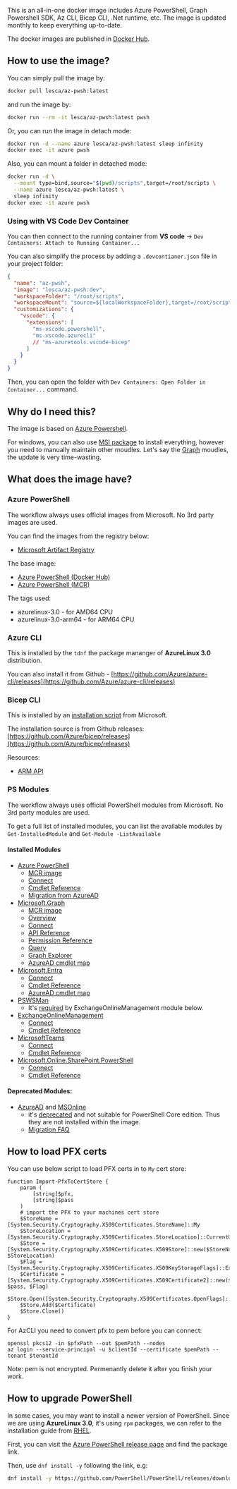 This is an all-in-one docker image includes Azure PowerShell, Graph Powershell SDK, Az CLI, Bicep CLI, .Net runtime, etc. The image is updated monthly to keep everything up-to-date.

The docker images are published in [Docker Hub](https://hub.docker.com/r/lesca/az-pwsh).

## How to use the image?

You can simply pull the image by:

```bash
docker pull lesca/az-pwsh:latest
```

and run the image by:

```bash
docker run --rm -it lesca/az-pwsh:latest pwsh
```

Or, you can run the image in detach mode:

```bash
docker run -d --name azure lesca/az-pwsh:latest sleep infinity
docker exec -it azure pwsh
```

Also, you can mount a folder in detached mode:

```bash
docker run -d \
  --mount type=bind,source="$(pwd)/scripts",target=/root/scripts \
  --name azure lesca/az-pwsh:latest \
  sleep infinity
docker exec -it azure pwsh
```

### Using with VS Code Dev Container

You can then connect to the running container from **VS code** -> `Dev Containers: Attach to Running Container...`

You can also simplify the process by adding a `.devcontianer.json` file in your project folder:

```json
{
  "name": "az-pwsh",
  "image": "lesca/az-pwsh:dev",
  "workspaceFolder": "/root/scripts",
  "workspaceMount": "source=${localWorkspaceFolder},target=/root/scripts,type=bind,consistency=cached",
  "customizations": {
    "vscode": {
      "extensions": [
        "ms-vscode.powershell",
        "ms-vscode.azurecli"
        // "ms-azuretools.vscode-bicep"
      ]
    }
  }
}
```

Then, you can open the folder with `Dev Containers: Open Folder in Container...` command.

## Why do I need this?

The image is based on [Azure Powershell](https://learn.microsoft.com/en-us/powershell/azure).

For windows, you can also use [MSI package](https://learn.microsoft.com/en-us/powershell/azure/install-azps-windows?pivots=windows-msi) to install everything, however you need to manually maintain other moudles. Let's say the [Graph](https://learn.microsoft.com/en-us/powershell/microsoftgraph/installation) moudles, the update is very time-wasting.

## What does the image have?

### Azure PowerShell

The workflow always uses official images from Microsoft. No 3rd party images are used. 

You can find the images from the registry below:

- [Microsoft Artifact Registry](https://mcr.microsoft.com/en-us/catalog)

The base image:

- [Azure PowerShell (Docker Hub)](https://hub.docker.com/r/microsoft/azure-powershell)
- [Azure PowerShell (MCR)](https://mcr.microsoft.com/en-us/artifact/mar/azure-powershell/tags)

The tags used:

- azurelinux-3.0 - for AMD64 CPU
- azurelinux-3.0-arm64 - for ARM64 CPU

### Azure CLI

This is installed by the `tdnf` the package mananger of **AzureLinux 3.0** distribution. 

You can also install it from Github - [https://github.com/Azure/azure-cli/releases](https://github.com/Azure/azure-cli/releases)

### Bicep CLI

This is installed by an [installation script](https://learn.microsoft.com/en-us/azure/azure-resource-manager/bicep/install#install-manually) from Microsoft.

The installation source is from Github releases: [https://github.com/Azure/bicep/releases](https://github.com/Azure/bicep/releases)

Resources:

- [ARM API](https://learn.microsoft.com/en-us/azure/templates/)

### PS Modules

The workflow always uses official PowerShell modules from Microsoft. No 3rd party modules are used. 

To get a full list of installed modules, you can list the available modules by `Get-InstalledModule` and `Get-Module -ListAvailable`

#### Installed Modules

- [Azure PowerShell](https://learn.microsoft.com/en-us/powershell/azure/install-azure-powershell)
  - [MCR image](https://mcr.microsoft.com/en-us/artifact/mar/azure-powershell/tags)
  - [Connect](https://learn.microsoft.com/en-us/powershell/azure/get-started-azureps)
  - [Cmdlet Reference](https://learn.microsoft.com/en-us/powershell/module/az.accounts)
  - [Migration from AzureAD](https://learn.microsoft.com/en-us/powershell/azure/azps-msgraph-migration-changes)
- [Microsoft.Graph](https://learn.microsoft.com/en-us/powershell/microsoftgraph/installation)
  - [MCR image](https://mcr.microsoft.com/en-us/artifact/mar/microsoftgraph/powershell)
  - [Overview](https://learn.microsoft.com/en-us/graph/overview)
  - [Connect](https://learn.microsoft.com/en-us/powershell/microsoftgraph/authentication-commands)
  - [API Reference](https://learn.microsoft.com/en-us/graph/api/overview)
  - [Permission Reference](https://learn.microsoft.com/en-us/graph/permissions-reference)
  - [Query](https://learn.microsoft.com/en-us/graph/query-parameters)
  - [Graph Explorer](https://developer.microsoft.com/en-us/graph/graph-explorer)
  - [AzureAD cmdlet map](https://learn.microsoft.com/en-us/powershell/microsoftgraph/azuread-msoline-cmdlet-map)
- [Microsoft.Entra](https://learn.microsoft.com/en-us/powershell/entra-powershell/installation)
  - [Connect](https://learn.microsoft.com/en-us/powershell/entra-powershell/navigate-entraps)
  - [Cmdlet Reference](https://learn.microsoft.com/en-us/powershell/module/microsoft.entra)
  - [AzureAD cmdlet map](https://learn.microsoft.com/en-us/powershell/entra-powershell/azuread-powershell-to-entra-powershell-mapping)
- [PSWSMan](https://www.powershellgallery.com/packages/PSWSMan) 
  - It's [required](https://learn.microsoft.com/en-us/powershell/exchange/exchange-online-powershell-v2?view=exchange-ps#apple-macos) by ExchangeOnlineManagement module below.
- [ExchangeOnlineManagement](https://learn.microsoft.com/en-us/powershell/exchange/exchange-online-powershell)
  - [Connect](https://learn.microsoft.com/en-us/powershell/exchange/connect-to-exchange-online-powershell)
  - [Cmdlet Reference](https://learn.microsoft.com/en-us/powershell/module/exchangepowershell)
- [MicrosoftTeams](https://learn.microsoft.com/en-us/microsoftteams/teams-powershell-install)
  - [Connect](https://learn.microsoft.com/en-us/microsoftteams/teams-powershell-managing-teams)
  - [Cmdlet Reference](https://learn.microsoft.com/en-us/powershell/module/microsoftteams)
- [Microsoft.Online.SharePoint.PowerShell](https://learn.microsoft.com/en-us/powershell/sharepoint/sharepoint-online/connect-sharepoint-online)
  - [Connect](https://learn.microsoft.com/en-us/powershell/sharepoint/sharepoint-online/connect-sharepoint-online#to-connect-with-a-user-name-and-password)
  - [Cmdlet Reference](https://learn.microsoft.com/en-us/powershell/module/microsoft.online.sharepoint.powershell)

#### Deprecated Modules:

- [AzureAD](https://www.powershellgallery.com/packages/AzureAD) and [MSOnline](https://www.powershellgallery.com/packages/msonline) 
  - it's [deprecated](https://techcommunity.microsoft.com/blog/microsoft-entra-blog/action-required-msonline-and-azuread-powershell-retirement---2025-info-and-resou/4364991) and not suitable for PowerShell Core edition. Thus they are not installed within the image.
  - [Migration FAQ](https://learn.microsoft.com/en-us/powershell/azure/active-directory/migration-faq)

## How to load PFX certs

You can use below script to load PFX certs in to `My` cert store:

```pwsh
function Import-PfxToCertStore {
    param (
        [string]$pfx,
        [string]$pass
    )
    # import the PFX to your machines cert store
    $StoreName = [System.Security.Cryptography.X509Certificates.StoreName]::My 
    $StoreLocation = [System.Security.Cryptography.X509Certificates.StoreLocation]::CurrentUser 
    $Store = [System.Security.Cryptography.X509Certificates.X509Store]::new($StoreName, $StoreLocation) 
    $Flag = [System.Security.Cryptography.X509Certificates.X509KeyStorageFlags]::Exportable
    $Certificate = [System.Security.Cryptography.X509Certificates.X509Certificate2]::new($pfx, $pass, $Flag) 
    $Store.Open([System.Security.Cryptography.X509Certificates.OpenFlags]::ReadWrite) 
    $Store.Add($Certificate) 
    $Store.Close()
}
```
For AzCLI you need to convert pfx to pem before you can connect:

```pwsh
openssl pkcs12 -in $pfxPath --out $pemPath --nodes
az login --service-principal -u $clientId --certificate $pemPath --tenant $tenantId
```

Note: pem is not encrypted. Permenantly delete it after you finish your work.

## How to upgrade PowerShell

In some cases, you may want to install a newer version of PowerShell. Since we are using **AzureLinux 3.0**, it's using `rpm` packages, we can refer to the installation guide from [RHEL](https://learn.microsoft.com/en-us/powershell/scripting/install/install-rhel?view=powershell-7.5#installation-via-direct-download).


First, you can visit the [Azure PowerShell release page](https://github.com/PowerShell/PowerShell/releases/latest) and find the package link.

Then, use `dnf install -y` following the link, e.g:

```bash
dnf install -y https://github.com/PowerShell/PowerShell/releases/download/v7.5.3/powershell-7.5.3-1.cm.aarch64.rpm
```
